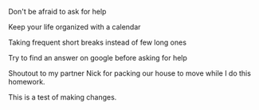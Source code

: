 Don't be afraid to ask for help

Keep your life organized with a calendar

Taking frequent short breaks instead of few long ones

Try to find an answer on google before asking for help

Shoutout to my partner Nick for packing our house to move while I do this homework.

This is a test of making changes.
